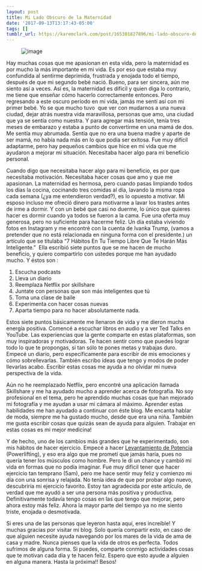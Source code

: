 ```yaml
---
layout: post
title: Mi Lado Obscuro de la Maternidad
date: '2017-09-13T13:17:43-05:00'
tags: []
tumblr_url: https://karemclark.com/post/165301827896/mi-lado-obscuro-de-la-maternidad
---
```

<figure data-orig-width="2209" data-orig-height="1988" class="tmblr-full"><img src="https://64.media.tumblr.com/04a8662841af527ceec4bd99618441af/tumblr_inline_ow8ddvE0n61t4qra9_540.jpg" alt="image" data-orig-width="2209" data-orig-height="1988"></figure>

Hay muchas cosas que me apasionan en esta vida, pero la maternidad es por mucho la más importante en mi vida. Es por eso que estaba muy confundida al sentirme deprimida, frustrada y enojada todo el tiempo, después de que mi segundo bebé nació. Bueno, para ser sincera, aún me siento así a veces. Así es, la maternidad es difícil y quien diga lo contrario, me tiene que enseñar cómo hacerlo correctamente entonces. Pero regresando a este oscuro período en mi vida, jamás me sentí así con mi primer bebé. Yo se que mucho tuvo &nbsp;que ver con mudarnos a una nueva ciudad, dejar atrás nuestra vida maravillosa, personas que amo, una ciudad que ya se sentía como nuestra. Y para agregar más tensión, tenía tres meses de embarazo y estaba a punto de convertirme en una mamá de dos. Me sentía muy abrumada. Sentía que no era una buena madre y aparte de ser mamá, no había nada más en lo que podía ser exitosa. Fue muy difícil adaptarme, pero hay pequeños cambios que hice en mi vida que me ayudaron a mejorar mi situación. Necesitaba hacer algo para mi beneficio personal.

Cuando digo que necesitaba hacer algo para mi beneficio, es por que necesitaba motivación. Necesitaba hacer cosas que amo y que me apasionan. La maternidad es hermosa, pero cuando pasas limpiando todos los días la cocina, cocinando tres comidas al día, lavando la misma ropa cada semana (¿ya me entendieron verdad?), es lo opuesto a motivar. Mi esposo incluso me ofreció dinero para motivarme a lavar los trastes antes de irme a dormir. Y con un bebé que casi no duerme, lo único que quieres hacer es dormir cuando ya todos se fueron a la cama. Fue una oferta muy generosa, pero no suficiente para hacerme feliz. Un día estaba viviendo fotos en Instagram y me encontré con la cuenta de Ivanka Trump, (vamos a pretender que no está relacionada en ninguna forma con el presidente.) un artículo que se titulaba “7 Hábitos En Tu Tiempo Libre Que Te Harán Más Inteligente.” &nbsp;Ella escribió siete puntos que se me hacen de mucho beneficio, y quiero compartirlo con ustedes porque me han ayudado mucho. Y éstos son :

1. Escucha podcasts
2. Lleva un diario
3. Reemplaza Netflix por skillshare
4. Juntate con personas que son más inteligentes que tú
5. Toma una clase de baile
6. Experimenta con hacer cosas nuevas
7. Aparta tiempo para no hacer absolutamente nada.

Estos siete puntos básicamente me llenaron de vida y me dieron mucha energía positiva. Comencé a escuchar libros en audio y a ver Ted Talks en YouTube. Las experiencias que la gente comparte en estas plataformas, son muy inspiradoras y motivadoras. Te hacen sentir como que puedes lograr todo lo que te propongas, si tan sólo te pones metas y trabajas duro. Empecé un diario, pero específicamente para escribir de mis emociones y cómo sobrellevarlas. También escribo ideas que tengo y modos de poder llevarlas acabo. Escribir estas cosas me ayuda a no olvidar mi nueva perspectiva de la vida.

Aún no he reemplazado Netflix, pero encontré una aplicación llamada Skillshare y me ha ayudado mucho a aprender acerca de fotografía. No soy profesional en el tema, pero he aprendido muchas cosas que han mejorado mi fotografía y me ayudan a usar mi cámara al máximo. Aprender estas habilidades me han ayudado a continuar con éste blog. Me encanta hablar de moda, siempre me ha gustado mucho, desde que era una niña. También me gusta escribir cosas que quizás sean de ayuda para alguien. Trabajar en estas cosas es mi mejor medicina!

Y de hecho, uno de los cambios más grandes que he experimentado, son mis hábitos de hacer ejercicio. Empecé a hacer [Levantamiento de Potencia](https://es.wikipedia.org/wiki/Levantamiento_de_potencia) (Powerlifting), y eso era algo que me prometí que jamás haría, pues no quería tener los músculos como hombre. Pero le di un chance y cambió mi vida en formas que no podía imaginar. Fue muy difícil tener que hacer ejercicio tan temprano (5am), pero me hace sentir muy feliz y comienzo mi día con una sonrisa y relajada. No tenía idea de que por probar algo nuevo, descubriría mi ejercicio favorito. Estoy tan agradecida por este artículo, de verdad que me ayudó a ser una persona más positiva y productiva. Definitivamente todavía tengo cosas en las que tengo que mejorar, pero ahora estoy más feliz. Ahora la mayor parte del tiempo ya no me siento triste, enojada o desmotivada.

Si eres una de las personas que leyeron hasta aquí, eres increíble! Y muchas gracias por visitar mi blog. Solo quería compartir esto, en caso de que alguien necesite ayuda navegando por los mares de la vida de ama de casa y madre. Nunca pienses que la vida de otros es perfecta. Todos sufrimos de alguna forma. Si puedes, comparte conmigo actividades cosas que te motivan cada día y te hacen feliz. Espero que esto ayude a alguien en alguna manera. Hasta la próxima!! Besos!

